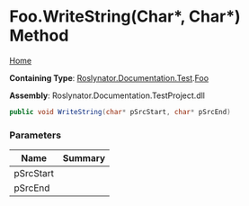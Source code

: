# Foo\.WriteString\(Char\*, Char\*\) Method

[Home](../../../../../README.md)

**Containing Type**: [Roslynator.Documentation.Test](../../README.md)\.[Foo](../README.md)

**Assembly**: Roslynator\.Documentation\.TestProject\.dll

```csharp
public void WriteString(char* pSrcStart, char* pSrcEnd)
```

### Parameters

| Name | Summary |
| ---- | ------- |
| pSrcStart | |
| pSrcEnd | |

